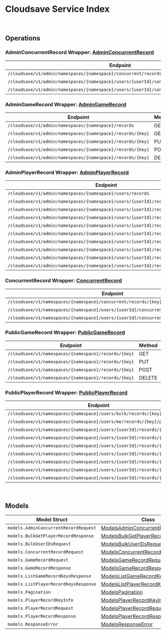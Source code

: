 # Cloudsave Service Index

&nbsp;

## Operations

### AdminConcurrentRecord Wrapper:  [AdminConcurrentRecord](../services-api/pkg/service/cloudsave/adminConcurrentRecord.go)
| Endpoint | Method | ID | Class | Wrapper | Example |
|---|---|---|---|---|---|
| `/cloudsave/v1/admin/namespaces/{namespace}/concurrent/records/{key}` | PUT | AdminPutGameRecordConcurrentHandlerV1Short | [AdminPutGameRecordConcurrentHandlerV1Short](../cloudsave-sdk/pkg/cloudsaveclient/admin_concurrent_record/admin_concurrent_record_client.go) | [AdminPutGameRecordConcurrentHandlerV1Short](../services-api/pkg/service/cloudsave/adminConcurrentRecord.go) | [AdminPutGameRecordConcurrentHandlerV1Short](../samples/cli/cmd/cloudsave/adminConcurrentRecord/adminPutGameRecordConcurrentHandlerV1.go) |
| `/cloudsave/v1/admin/namespaces/{namespace}/users/{userId}/concurrent/records/{key}` | PUT | AdminPutPlayerRecordConcurrentHandlerV1Short | [AdminPutPlayerRecordConcurrentHandlerV1Short](../cloudsave-sdk/pkg/cloudsaveclient/admin_concurrent_record/admin_concurrent_record_client.go) | [AdminPutPlayerRecordConcurrentHandlerV1Short](../services-api/pkg/service/cloudsave/adminConcurrentRecord.go) | [AdminPutPlayerRecordConcurrentHandlerV1Short](../samples/cli/cmd/cloudsave/adminConcurrentRecord/adminPutPlayerRecordConcurrentHandlerV1.go) |
| `/cloudsave/v1/admin/namespaces/{namespace}/users/{userId}/concurrent/records/{key}/public` | PUT | AdminPutPlayerPublicRecordConcurrentHandlerV1Short | [AdminPutPlayerPublicRecordConcurrentHandlerV1Short](../cloudsave-sdk/pkg/cloudsaveclient/admin_concurrent_record/admin_concurrent_record_client.go) | [AdminPutPlayerPublicRecordConcurrentHandlerV1Short](../services-api/pkg/service/cloudsave/adminConcurrentRecord.go) | [AdminPutPlayerPublicRecordConcurrentHandlerV1Short](../samples/cli/cmd/cloudsave/adminConcurrentRecord/adminPutPlayerPublicRecordConcurrentHandlerV1.go) |

### AdminGameRecord Wrapper:  [AdminGameRecord](../services-api/pkg/service/cloudsave/adminGameRecord.go)
| Endpoint | Method | ID | Class | Wrapper | Example |
|---|---|---|---|---|---|
| `/cloudsave/v1/admin/namespaces/{namespace}/records` | GET | ListGameRecordsHandlerV1Short | [ListGameRecordsHandlerV1Short](../cloudsave-sdk/pkg/cloudsaveclient/admin_game_record/admin_game_record_client.go) | [ListGameRecordsHandlerV1Short](../services-api/pkg/service/cloudsave/adminGameRecord.go) | [ListGameRecordsHandlerV1Short](../samples/cli/cmd/cloudsave/adminGameRecord/listGameRecordsHandlerV1.go) |
| `/cloudsave/v1/admin/namespaces/{namespace}/records/{key}` | GET | AdminGetGameRecordHandlerV1Short | [AdminGetGameRecordHandlerV1Short](../cloudsave-sdk/pkg/cloudsaveclient/admin_game_record/admin_game_record_client.go) | [AdminGetGameRecordHandlerV1Short](../services-api/pkg/service/cloudsave/adminGameRecord.go) | [AdminGetGameRecordHandlerV1Short](../samples/cli/cmd/cloudsave/adminGameRecord/adminGetGameRecordHandlerV1.go) |
| `/cloudsave/v1/admin/namespaces/{namespace}/records/{key}` | PUT | AdminPutGameRecordHandlerV1Short | [AdminPutGameRecordHandlerV1Short](../cloudsave-sdk/pkg/cloudsaveclient/admin_game_record/admin_game_record_client.go) | [AdminPutGameRecordHandlerV1Short](../services-api/pkg/service/cloudsave/adminGameRecord.go) | [AdminPutGameRecordHandlerV1Short](../samples/cli/cmd/cloudsave/adminGameRecord/adminPutGameRecordHandlerV1.go) |
| `/cloudsave/v1/admin/namespaces/{namespace}/records/{key}` | POST | AdminPostGameRecordHandlerV1Short | [AdminPostGameRecordHandlerV1Short](../cloudsave-sdk/pkg/cloudsaveclient/admin_game_record/admin_game_record_client.go) | [AdminPostGameRecordHandlerV1Short](../services-api/pkg/service/cloudsave/adminGameRecord.go) | [AdminPostGameRecordHandlerV1Short](../samples/cli/cmd/cloudsave/adminGameRecord/adminPostGameRecordHandlerV1.go) |
| `/cloudsave/v1/admin/namespaces/{namespace}/records/{key}` | DELETE | AdminDeleteGameRecordHandlerV1Short | [AdminDeleteGameRecordHandlerV1Short](../cloudsave-sdk/pkg/cloudsaveclient/admin_game_record/admin_game_record_client.go) | [AdminDeleteGameRecordHandlerV1Short](../services-api/pkg/service/cloudsave/adminGameRecord.go) | [AdminDeleteGameRecordHandlerV1Short](../samples/cli/cmd/cloudsave/adminGameRecord/adminDeleteGameRecordHandlerV1.go) |

### AdminPlayerRecord Wrapper:  [AdminPlayerRecord](../services-api/pkg/service/cloudsave/adminPlayerRecord.go)
| Endpoint | Method | ID | Class | Wrapper | Example |
|---|---|---|---|---|---|
| `/cloudsave/v1/admin/namespaces/{namespace}/users/records` | GET | ListPlayerRecordHandlerV1Short | [ListPlayerRecordHandlerV1Short](../cloudsave-sdk/pkg/cloudsaveclient/admin_player_record/admin_player_record_client.go) | [ListPlayerRecordHandlerV1Short](../services-api/pkg/service/cloudsave/adminPlayerRecord.go) | [ListPlayerRecordHandlerV1Short](../samples/cli/cmd/cloudsave/adminPlayerRecord/listPlayerRecordHandlerV1.go) |
| `/cloudsave/v1/admin/namespaces/{namespace}/users/{userId}/records` | GET | AdminRetrievePlayerRecordsShort | [AdminRetrievePlayerRecordsShort](../cloudsave-sdk/pkg/cloudsaveclient/admin_player_record/admin_player_record_client.go) | [AdminRetrievePlayerRecordsShort](../services-api/pkg/service/cloudsave/adminPlayerRecord.go) | [AdminRetrievePlayerRecordsShort](../samples/cli/cmd/cloudsave/adminPlayerRecord/adminRetrievePlayerRecords.go) |
| `/cloudsave/v1/admin/namespaces/{namespace}/users/{userId}/records/{key}` | GET | AdminGetPlayerRecordHandlerV1Short | [AdminGetPlayerRecordHandlerV1Short](../cloudsave-sdk/pkg/cloudsaveclient/admin_player_record/admin_player_record_client.go) | [AdminGetPlayerRecordHandlerV1Short](../services-api/pkg/service/cloudsave/adminPlayerRecord.go) | [AdminGetPlayerRecordHandlerV1Short](../samples/cli/cmd/cloudsave/adminPlayerRecord/adminGetPlayerRecordHandlerV1.go) |
| `/cloudsave/v1/admin/namespaces/{namespace}/users/{userId}/records/{key}` | PUT | AdminPutPlayerRecordHandlerV1Short | [AdminPutPlayerRecordHandlerV1Short](../cloudsave-sdk/pkg/cloudsaveclient/admin_player_record/admin_player_record_client.go) | [AdminPutPlayerRecordHandlerV1Short](../services-api/pkg/service/cloudsave/adminPlayerRecord.go) | [AdminPutPlayerRecordHandlerV1Short](../samples/cli/cmd/cloudsave/adminPlayerRecord/adminPutPlayerRecordHandlerV1.go) |
| `/cloudsave/v1/admin/namespaces/{namespace}/users/{userId}/records/{key}` | POST | AdminPostPlayerRecordHandlerV1Short | [AdminPostPlayerRecordHandlerV1Short](../cloudsave-sdk/pkg/cloudsaveclient/admin_player_record/admin_player_record_client.go) | [AdminPostPlayerRecordHandlerV1Short](../services-api/pkg/service/cloudsave/adminPlayerRecord.go) | [AdminPostPlayerRecordHandlerV1Short](../samples/cli/cmd/cloudsave/adminPlayerRecord/adminPostPlayerRecordHandlerV1.go) |
| `/cloudsave/v1/admin/namespaces/{namespace}/users/{userId}/records/{key}` | DELETE | AdminDeletePlayerRecordHandlerV1Short | [AdminDeletePlayerRecordHandlerV1Short](../cloudsave-sdk/pkg/cloudsaveclient/admin_player_record/admin_player_record_client.go) | [AdminDeletePlayerRecordHandlerV1Short](../services-api/pkg/service/cloudsave/adminPlayerRecord.go) | [AdminDeletePlayerRecordHandlerV1Short](../samples/cli/cmd/cloudsave/adminPlayerRecord/adminDeletePlayerRecordHandlerV1.go) |
| `/cloudsave/v1/admin/namespaces/{namespace}/users/{userId}/records/{key}/public` | GET | AdminGetPlayerPublicRecordHandlerV1Short | [AdminGetPlayerPublicRecordHandlerV1Short](../cloudsave-sdk/pkg/cloudsaveclient/admin_player_record/admin_player_record_client.go) | [AdminGetPlayerPublicRecordHandlerV1Short](../services-api/pkg/service/cloudsave/adminPlayerRecord.go) | [AdminGetPlayerPublicRecordHandlerV1Short](../samples/cli/cmd/cloudsave/adminPlayerRecord/adminGetPlayerPublicRecordHandlerV1.go) |
| `/cloudsave/v1/admin/namespaces/{namespace}/users/{userId}/records/{key}/public` | PUT | AdminPutPlayerPublicRecordHandlerV1Short | [AdminPutPlayerPublicRecordHandlerV1Short](../cloudsave-sdk/pkg/cloudsaveclient/admin_player_record/admin_player_record_client.go) | [AdminPutPlayerPublicRecordHandlerV1Short](../services-api/pkg/service/cloudsave/adminPlayerRecord.go) | [AdminPutPlayerPublicRecordHandlerV1Short](../samples/cli/cmd/cloudsave/adminPlayerRecord/adminPutPlayerPublicRecordHandlerV1.go) |
| `/cloudsave/v1/admin/namespaces/{namespace}/users/{userId}/records/{key}/public` | POST | AdminPostPlayerPublicRecordHandlerV1Short | [AdminPostPlayerPublicRecordHandlerV1Short](../cloudsave-sdk/pkg/cloudsaveclient/admin_player_record/admin_player_record_client.go) | [AdminPostPlayerPublicRecordHandlerV1Short](../services-api/pkg/service/cloudsave/adminPlayerRecord.go) | [AdminPostPlayerPublicRecordHandlerV1Short](../samples/cli/cmd/cloudsave/adminPlayerRecord/adminPostPlayerPublicRecordHandlerV1.go) |
| `/cloudsave/v1/admin/namespaces/{namespace}/users/{userId}/records/{key}/public` | DELETE | AdminDeletePlayerPublicRecordHandlerV1Short | [AdminDeletePlayerPublicRecordHandlerV1Short](../cloudsave-sdk/pkg/cloudsaveclient/admin_player_record/admin_player_record_client.go) | [AdminDeletePlayerPublicRecordHandlerV1Short](../services-api/pkg/service/cloudsave/adminPlayerRecord.go) | [AdminDeletePlayerPublicRecordHandlerV1Short](../samples/cli/cmd/cloudsave/adminPlayerRecord/adminDeletePlayerPublicRecordHandlerV1.go) |

### ConcurrentRecord Wrapper:  [ConcurrentRecord](../services-api/pkg/service/cloudsave/concurrentRecord.go)
| Endpoint | Method | ID | Class | Wrapper | Example |
|---|---|---|---|---|---|
| `/cloudsave/v1/namespaces/{namespace}/concurrent/records/{key}` | PUT | PutGameRecordConcurrentHandlerV1Short | [PutGameRecordConcurrentHandlerV1Short](../cloudsave-sdk/pkg/cloudsaveclient/concurrent_record/concurrent_record_client.go) | [PutGameRecordConcurrentHandlerV1Short](../services-api/pkg/service/cloudsave/concurrentRecord.go) | [PutGameRecordConcurrentHandlerV1Short](../samples/cli/cmd/cloudsave/concurrentRecord/putGameRecordConcurrentHandlerV1.go) |
| `/cloudsave/v1/namespaces/{namespace}/users/{userId}/concurrent/records/{key}` | PUT | PutPlayerRecordConcurrentHandlerV1Short | [PutPlayerRecordConcurrentHandlerV1Short](../cloudsave-sdk/pkg/cloudsaveclient/concurrent_record/concurrent_record_client.go) | [PutPlayerRecordConcurrentHandlerV1Short](../services-api/pkg/service/cloudsave/concurrentRecord.go) | [PutPlayerRecordConcurrentHandlerV1Short](../samples/cli/cmd/cloudsave/concurrentRecord/putPlayerRecordConcurrentHandlerV1.go) |
| `/cloudsave/v1/namespaces/{namespace}/users/{userId}/concurrent/records/{key}/public` | PUT | PutPlayerPublicRecordConcurrentHandlerV1Short | [PutPlayerPublicRecordConcurrentHandlerV1Short](../cloudsave-sdk/pkg/cloudsaveclient/concurrent_record/concurrent_record_client.go) | [PutPlayerPublicRecordConcurrentHandlerV1Short](../services-api/pkg/service/cloudsave/concurrentRecord.go) | [PutPlayerPublicRecordConcurrentHandlerV1Short](../samples/cli/cmd/cloudsave/concurrentRecord/putPlayerPublicRecordConcurrentHandlerV1.go) |

### PublicGameRecord Wrapper:  [PublicGameRecord](../services-api/pkg/service/cloudsave/publicGameRecord.go)
| Endpoint | Method | ID | Class | Wrapper | Example |
|---|---|---|---|---|---|
| `/cloudsave/v1/namespaces/{namespace}/records/{key}` | GET | GetGameRecordHandlerV1Short | [GetGameRecordHandlerV1Short](../cloudsave-sdk/pkg/cloudsaveclient/public_game_record/public_game_record_client.go) | [GetGameRecordHandlerV1Short](../services-api/pkg/service/cloudsave/publicGameRecord.go) | [GetGameRecordHandlerV1Short](../samples/cli/cmd/cloudsave/publicGameRecord/getGameRecordHandlerV1.go) |
| `/cloudsave/v1/namespaces/{namespace}/records/{key}` | PUT | PutGameRecordHandlerV1Short | [PutGameRecordHandlerV1Short](../cloudsave-sdk/pkg/cloudsaveclient/public_game_record/public_game_record_client.go) | [PutGameRecordHandlerV1Short](../services-api/pkg/service/cloudsave/publicGameRecord.go) | [PutGameRecordHandlerV1Short](../samples/cli/cmd/cloudsave/publicGameRecord/putGameRecordHandlerV1.go) |
| `/cloudsave/v1/namespaces/{namespace}/records/{key}` | POST | PostGameRecordHandlerV1Short | [PostGameRecordHandlerV1Short](../cloudsave-sdk/pkg/cloudsaveclient/public_game_record/public_game_record_client.go) | [PostGameRecordHandlerV1Short](../services-api/pkg/service/cloudsave/publicGameRecord.go) | [PostGameRecordHandlerV1Short](../samples/cli/cmd/cloudsave/publicGameRecord/postGameRecordHandlerV1.go) |
| `/cloudsave/v1/namespaces/{namespace}/records/{key}` | DELETE | DeleteGameRecordHandlerV1Short | [DeleteGameRecordHandlerV1Short](../cloudsave-sdk/pkg/cloudsaveclient/public_game_record/public_game_record_client.go) | [DeleteGameRecordHandlerV1Short](../services-api/pkg/service/cloudsave/publicGameRecord.go) | [DeleteGameRecordHandlerV1Short](../samples/cli/cmd/cloudsave/publicGameRecord/deleteGameRecordHandlerV1.go) |

### PublicPlayerRecord Wrapper:  [PublicPlayerRecord](../services-api/pkg/service/cloudsave/publicPlayerRecord.go)
| Endpoint | Method | ID | Class | Wrapper | Example |
|---|---|---|---|---|---|
| `/cloudsave/v1/namespaces/{namespace}/users/bulk/records/{key}/public` | POST | BulkGetPlayerPublicRecordHandlerV1Short | [BulkGetPlayerPublicRecordHandlerV1Short](../cloudsave-sdk/pkg/cloudsaveclient/public_player_record/public_player_record_client.go) | [BulkGetPlayerPublicRecordHandlerV1Short](../services-api/pkg/service/cloudsave/publicPlayerRecord.go) | [BulkGetPlayerPublicRecordHandlerV1Short](../samples/cli/cmd/cloudsave/publicPlayerRecord/bulkGetPlayerPublicRecordHandlerV1.go) |
| `/cloudsave/v1/namespaces/{namespace}/users/me/records/{key}/public` | DELETE | PublicDeletePlayerPublicRecordHandlerV1Short | [PublicDeletePlayerPublicRecordHandlerV1Short](../cloudsave-sdk/pkg/cloudsaveclient/public_player_record/public_player_record_client.go) | [PublicDeletePlayerPublicRecordHandlerV1Short](../services-api/pkg/service/cloudsave/publicPlayerRecord.go) | [PublicDeletePlayerPublicRecordHandlerV1Short](../samples/cli/cmd/cloudsave/publicPlayerRecord/publicDeletePlayerPublicRecordHandlerV1.go) |
| `/cloudsave/v1/namespaces/{namespace}/users/{userId}/records/{key}` | GET | GetPlayerRecordHandlerV1Short | [GetPlayerRecordHandlerV1Short](../cloudsave-sdk/pkg/cloudsaveclient/public_player_record/public_player_record_client.go) | [GetPlayerRecordHandlerV1Short](../services-api/pkg/service/cloudsave/publicPlayerRecord.go) | [GetPlayerRecordHandlerV1Short](../samples/cli/cmd/cloudsave/publicPlayerRecord/getPlayerRecordHandlerV1.go) |
| `/cloudsave/v1/namespaces/{namespace}/users/{userId}/records/{key}` | PUT | PutPlayerRecordHandlerV1Short | [PutPlayerRecordHandlerV1Short](../cloudsave-sdk/pkg/cloudsaveclient/public_player_record/public_player_record_client.go) | [PutPlayerRecordHandlerV1Short](../services-api/pkg/service/cloudsave/publicPlayerRecord.go) | [PutPlayerRecordHandlerV1Short](../samples/cli/cmd/cloudsave/publicPlayerRecord/putPlayerRecordHandlerV1.go) |
| `/cloudsave/v1/namespaces/{namespace}/users/{userId}/records/{key}` | POST | PostPlayerRecordHandlerV1Short | [PostPlayerRecordHandlerV1Short](../cloudsave-sdk/pkg/cloudsaveclient/public_player_record/public_player_record_client.go) | [PostPlayerRecordHandlerV1Short](../services-api/pkg/service/cloudsave/publicPlayerRecord.go) | [PostPlayerRecordHandlerV1Short](../samples/cli/cmd/cloudsave/publicPlayerRecord/postPlayerRecordHandlerV1.go) |
| `/cloudsave/v1/namespaces/{namespace}/users/{userId}/records/{key}` | DELETE | DeletePlayerRecordHandlerV1Short | [DeletePlayerRecordHandlerV1Short](../cloudsave-sdk/pkg/cloudsaveclient/public_player_record/public_player_record_client.go) | [DeletePlayerRecordHandlerV1Short](../services-api/pkg/service/cloudsave/publicPlayerRecord.go) | [DeletePlayerRecordHandlerV1Short](../samples/cli/cmd/cloudsave/publicPlayerRecord/deletePlayerRecordHandlerV1.go) |
| `/cloudsave/v1/namespaces/{namespace}/users/{userId}/records/{key}/public` | GET | GetPlayerPublicRecordHandlerV1Short | [GetPlayerPublicRecordHandlerV1Short](../cloudsave-sdk/pkg/cloudsaveclient/public_player_record/public_player_record_client.go) | [GetPlayerPublicRecordHandlerV1Short](../services-api/pkg/service/cloudsave/publicPlayerRecord.go) | [GetPlayerPublicRecordHandlerV1Short](../samples/cli/cmd/cloudsave/publicPlayerRecord/getPlayerPublicRecordHandlerV1.go) |
| `/cloudsave/v1/namespaces/{namespace}/users/{userId}/records/{key}/public` | PUT | PutPlayerPublicRecordHandlerV1Short | [PutPlayerPublicRecordHandlerV1Short](../cloudsave-sdk/pkg/cloudsaveclient/public_player_record/public_player_record_client.go) | [PutPlayerPublicRecordHandlerV1Short](../services-api/pkg/service/cloudsave/publicPlayerRecord.go) | [PutPlayerPublicRecordHandlerV1Short](../samples/cli/cmd/cloudsave/publicPlayerRecord/putPlayerPublicRecordHandlerV1.go) |
| `/cloudsave/v1/namespaces/{namespace}/users/{userId}/records/{key}/public` | POST | PostPlayerPublicRecordHandlerV1Short | [PostPlayerPublicRecordHandlerV1Short](../cloudsave-sdk/pkg/cloudsaveclient/public_player_record/public_player_record_client.go) | [PostPlayerPublicRecordHandlerV1Short](../services-api/pkg/service/cloudsave/publicPlayerRecord.go) | [PostPlayerPublicRecordHandlerV1Short](../samples/cli/cmd/cloudsave/publicPlayerRecord/postPlayerPublicRecordHandlerV1.go) |


&nbsp;  

## Models

| Model Struct | Class |
|---|---|
| `models.AdminConcurrentRecordRequest` | [ModelsAdminConcurrentRecordRequest ](../cloudsave-sdk/pkg/cloudsaveclientmodels/models_admin_concurrent_record_request.go) |
| `models.BulkGetPlayerRecordResponse` | [ModelsBulkGetPlayerRecordResponse ](../cloudsave-sdk/pkg/cloudsaveclientmodels/models_bulk_get_player_record_response.go) |
| `models.BulkUserIDsRequest` | [ModelsBulkUserIDsRequest ](../cloudsave-sdk/pkg/cloudsaveclientmodels/models_bulk_user_i_ds_request.go) |
| `models.ConcurrentRecordRequest` | [ModelsConcurrentRecordRequest ](../cloudsave-sdk/pkg/cloudsaveclientmodels/models_concurrent_record_request.go) |
| `models.GameRecordRequest` | [ModelsGameRecordRequest ](../cloudsave-sdk/pkg/cloudsaveclientmodels/models_game_record_request.go) |
| `models.GameRecordResponse` | [ModelsGameRecordResponse ](../cloudsave-sdk/pkg/cloudsaveclientmodels/models_game_record_response.go) |
| `models.ListGameRecordKeysResponse` | [ModelsListGameRecordKeysResponse ](../cloudsave-sdk/pkg/cloudsaveclientmodels/models_list_game_record_keys_response.go) |
| `models.ListPlayerRecordKeysResponse` | [ModelsListPlayerRecordKeysResponse ](../cloudsave-sdk/pkg/cloudsaveclientmodels/models_list_player_record_keys_response.go) |
| `models.Pagination` | [ModelsPagination ](../cloudsave-sdk/pkg/cloudsaveclientmodels/models_pagination.go) |
| `models.PlayerRecordKeyInfo` | [ModelsPlayerRecordKeyInfo ](../cloudsave-sdk/pkg/cloudsaveclientmodels/models_player_record_key_info.go) |
| `models.PlayerRecordRequest` | [ModelsPlayerRecordRequest ](../cloudsave-sdk/pkg/cloudsaveclientmodels/models_player_record_request.go) |
| `models.PlayerRecordResponse` | [ModelsPlayerRecordResponse ](../cloudsave-sdk/pkg/cloudsaveclientmodels/models_player_record_response.go) |
| `models.ResponseError` | [ModelsResponseError ](../cloudsave-sdk/pkg/cloudsaveclientmodels/models_response_error.go) |
